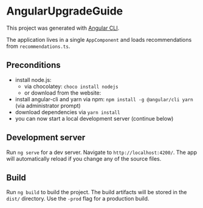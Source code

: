 # AngularUpgradeGuide

This project was generated with [Angular CLI](https://github.com/angular/angular-cli).

The application lives in a single `AppComponent` and loads recommendations from `recommendations.ts`.

## Preconditions

- install node.js:
  - via chocolatey: `choco install nodejs` 
  - or download from the website: 
- install angular-cli and yarn via npm: `npm install -g @angular/cli yarn` (via administrator prompt)
- download dependencies via `yarn install`
- you can now start a local development server (continue below)

## Development server
Run `ng serve` for a dev server. Navigate to `http://localhost:4200/`. The app will automatically reload if you change any of the source files.

## Build

Run `ng build` to build the project. The build artifacts will be stored in the `dist/` directory. Use the `-prod` flag for a production build.
